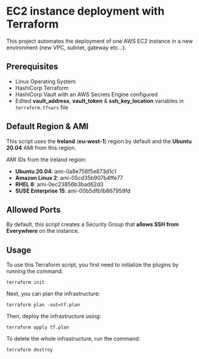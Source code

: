 # EC2 instance deployment with Terraform

This project automates the deployment of one AWS EC2 instance in a new environment (new VPC, subnet, gateway etc...).

## Prerequisites

* Linux Operating System
* HashiCorp Terraform
* HashiCorp Vault with an AWS Secrets Engine configured
* Edited **vault_address**, **vault_token** & **ssh_key_location** variables in `terraform.tfvars` file

## Default Region & AMI

This script uses the **Ireland** (**eu-west-1**) region by default and the **Ubuntu 20.04** AMI from this region.

AMI IDs from the Ireland region:

* **Ubuntu 20.04**: ami-0a8e758f5e873d1c1
* **Amazon Linux 2**: ami-05cd35b907b4ffe77
* **RHEL 8**: ami-0ec23856b3bad62d3
* **SUSE Enterprise 15**: ami-00b5dfb1b867959fd

## Allowed Ports

By default, this script creates a Security Group that **allows SSH from Everywhere** on the instance.

## Usage

To use this Terraform script, you first need to initialize the plugins by running the command:

```shell
terraform init
```

Next, you can plan the infrastructure:

```shell
terraform plan -out=tf.plan
```

Then, deploy the infrastructure using:

```shell
terraform apply tf.plan
```

To delete the whole infrastructure, run the command:

```shell
terraform destroy
```
